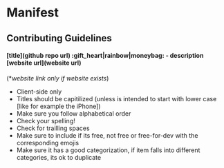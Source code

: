 # Manifest

## Contributing Guidelines

#### \[title\]\(github repo url\) :gift_heart|rainbow|moneybag: - description \[website url\]\(website url\)
(*_website link only if website exists_)

+ Client-side only
+ Titles should be capitilized (unless is intended to start with lower case [like for example the iPhone])
+ Make sure you follow alphabetical order
+ Check your spelling!
+ Check for trailling spaces
+ Make sure to include if its free, not free or free-for-dev with the corresponding emojis
+ Make sure it has a good categorization, if item falls into different categories, its ok to duplicate
